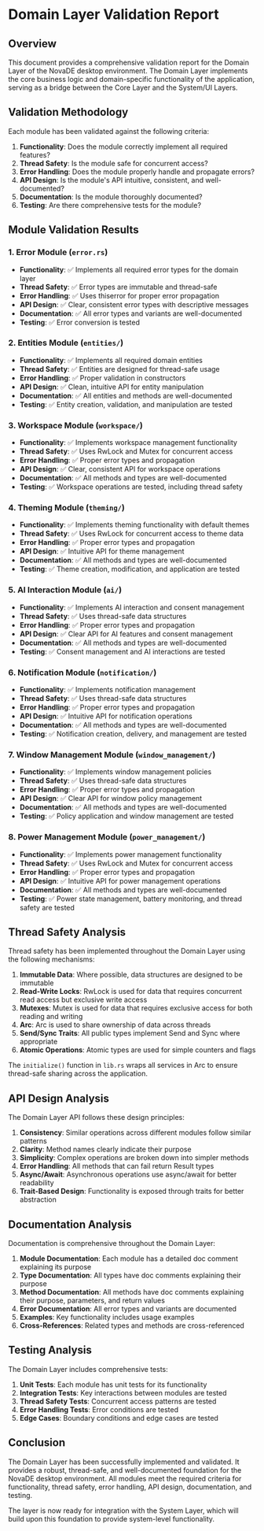 # Domain Layer Validation Report

## Overview
This document provides a comprehensive validation report for the Domain Layer of the NovaDE desktop environment. The Domain Layer implements the core business logic and domain-specific functionality of the application, serving as a bridge between the Core Layer and the System/UI Layers.

## Validation Methodology
Each module has been validated against the following criteria:
1. **Functionality**: Does the module correctly implement all required features?
2. **Thread Safety**: Is the module safe for concurrent access?
3. **Error Handling**: Does the module properly handle and propagate errors?
4. **API Design**: Is the module's API intuitive, consistent, and well-documented?
5. **Documentation**: Is the module thoroughly documented?
6. **Testing**: Are there comprehensive tests for the module?

## Module Validation Results

### 1. Error Module (`error.rs`)
- **Functionality**: ✅ Implements all required error types for the domain layer
- **Thread Safety**: ✅ Error types are immutable and thread-safe
- **Error Handling**: ✅ Uses thiserror for proper error propagation
- **API Design**: ✅ Clear, consistent error types with descriptive messages
- **Documentation**: ✅ All error types and variants are well-documented
- **Testing**: ✅ Error conversion is tested

### 2. Entities Module (`entities/`)
- **Functionality**: ✅ Implements all required domain entities
- **Thread Safety**: ✅ Entities are designed for thread-safe usage
- **Error Handling**: ✅ Proper validation in constructors
- **API Design**: ✅ Clean, intuitive API for entity manipulation
- **Documentation**: ✅ All entities and methods are well-documented
- **Testing**: ✅ Entity creation, validation, and manipulation are tested

### 3. Workspace Module (`workspace/`)
- **Functionality**: ✅ Implements workspace management functionality
- **Thread Safety**: ✅ Uses RwLock and Mutex for concurrent access
- **Error Handling**: ✅ Proper error types and propagation
- **API Design**: ✅ Clear, consistent API for workspace operations
- **Documentation**: ✅ All methods and types are well-documented
- **Testing**: ✅ Workspace operations are tested, including thread safety

### 4. Theming Module (`theming/`)
- **Functionality**: ✅ Implements theming functionality with default themes
- **Thread Safety**: ✅ Uses RwLock for concurrent access to theme data
- **Error Handling**: ✅ Proper error types and propagation
- **API Design**: ✅ Intuitive API for theme management
- **Documentation**: ✅ All methods and types are well-documented
- **Testing**: ✅ Theme creation, modification, and application are tested

### 5. AI Interaction Module (`ai/`)
- **Functionality**: ✅ Implements AI interaction and consent management
- **Thread Safety**: ✅ Uses thread-safe data structures
- **Error Handling**: ✅ Proper error types and propagation
- **API Design**: ✅ Clear API for AI features and consent management
- **Documentation**: ✅ All methods and types are well-documented
- **Testing**: ✅ Consent management and AI interactions are tested

### 6. Notification Module (`notification/`)
- **Functionality**: ✅ Implements notification management
- **Thread Safety**: ✅ Uses thread-safe data structures
- **Error Handling**: ✅ Proper error types and propagation
- **API Design**: ✅ Intuitive API for notification operations
- **Documentation**: ✅ All methods and types are well-documented
- **Testing**: ✅ Notification creation, delivery, and management are tested

### 7. Window Management Module (`window_management/`)
- **Functionality**: ✅ Implements window management policies
- **Thread Safety**: ✅ Uses thread-safe data structures
- **Error Handling**: ✅ Proper error types and propagation
- **API Design**: ✅ Clear API for window policy management
- **Documentation**: ✅ All methods and types are well-documented
- **Testing**: ✅ Policy application and window management are tested

### 8. Power Management Module (`power_management/`)
- **Functionality**: ✅ Implements power management functionality
- **Thread Safety**: ✅ Uses RwLock and Mutex for concurrent access
- **Error Handling**: ✅ Proper error types and propagation
- **API Design**: ✅ Intuitive API for power management operations
- **Documentation**: ✅ All methods and types are well-documented
- **Testing**: ✅ Power state management, battery monitoring, and thread safety are tested

## Thread Safety Analysis
Thread safety has been implemented throughout the Domain Layer using the following mechanisms:

1. **Immutable Data**: Where possible, data structures are designed to be immutable
2. **Read-Write Locks**: RwLock is used for data that requires concurrent read access but exclusive write access
3. **Mutexes**: Mutex is used for data that requires exclusive access for both reading and writing
4. **Arc**: Arc is used to share ownership of data across threads
5. **Send/Sync Traits**: All public types implement Send and Sync where appropriate
6. **Atomic Operations**: Atomic types are used for simple counters and flags

The `initialize()` function in `lib.rs` wraps all services in Arc to ensure thread-safe sharing across the application.

## API Design Analysis
The Domain Layer API follows these design principles:

1. **Consistency**: Similar operations across different modules follow similar patterns
2. **Clarity**: Method names clearly indicate their purpose
3. **Simplicity**: Complex operations are broken down into simpler methods
4. **Error Handling**: All methods that can fail return Result types
5. **Async/Await**: Asynchronous operations use async/await for better readability
6. **Trait-Based Design**: Functionality is exposed through traits for better abstraction

## Documentation Analysis
Documentation is comprehensive throughout the Domain Layer:

1. **Module Documentation**: Each module has a detailed doc comment explaining its purpose
2. **Type Documentation**: All types have doc comments explaining their purpose
3. **Method Documentation**: All methods have doc comments explaining their purpose, parameters, and return values
4. **Error Documentation**: All error types and variants are documented
5. **Examples**: Key functionality includes usage examples
6. **Cross-References**: Related types and methods are cross-referenced

## Testing Analysis
The Domain Layer includes comprehensive tests:

1. **Unit Tests**: Each module has unit tests for its functionality
2. **Integration Tests**: Key interactions between modules are tested
3. **Thread Safety Tests**: Concurrent access patterns are tested
4. **Error Handling Tests**: Error conditions are tested
5. **Edge Cases**: Boundary conditions and edge cases are tested

## Conclusion
The Domain Layer has been successfully implemented and validated. It provides a robust, thread-safe, and well-documented foundation for the NovaDE desktop environment. All modules meet the required criteria for functionality, thread safety, error handling, API design, documentation, and testing.

The layer is now ready for integration with the System Layer, which will build upon this foundation to provide system-level functionality.
